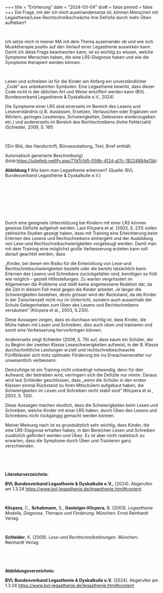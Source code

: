 +++
title = "Erörterung"
date = "2024-03-04"
draft = false
pinned = false
+++
Die Frage, mit der ich mich auseinandersetze ist, können Menschen mit Legasthenie/Lese-Rechtschreibschwäche ihre Defizite durch mehr Üben aufheben?

 

Ich setze mich in meiner MA mit dem Thema auseinander ob und wie sich Musiktherapie positiv auf den Verlauf einer Legasthenie auswirken kann. Damit ich diese Frage beantworten kann, ist es wichtig zu wissen, welche Symptome Menschen haben, die eine LRS-Diagnose haben und wie die Symptome therapiert werden können.

 

Lesen und schreiben ist für die Kinder am Anfang ein unverständlicher „Code“ aus unbekannten Symbolen. Eine Legasthenie bewirkt, dass dieser Code nicht in der üblichen Art und Weise entziffert werden kann (BVL Bundesverband Legasthenie & Dyskalkulie e.V., 2024)

Die Symptome einer LRS sind einerseits im Bereich des Lesens und Leseverständnis (z.B. Auslassen, Ersetzen, Vertauschen oder Ergänzen von Wörtern, geringes Lesetempo, Schwierigkeiten, Gelesenes wiederzugeben etc.) und andererseits im Bereich des Rechtschreibens (hohe Fehlerzahl) (Schleider, 2009, S. 16f)

 

![Ein Bild, das Handschrift, Büroausstattung, Text, Brief enthält.

Automatisch generierte Beschreibung](blob:https://julietteb.netlify.app/77d7cfd5-058b-4f2d-a17c-18224884e13b)

**Abbildung 1** Wie kann man Legasthenie erkennen? (Quelle: BVL Bundesverband Legasthenie & Dyskalkulie e.V.)

 

 

 

 

Durch eine geeignete Unterstützung bei Kindern mit einer LRS können gewisse Defizite aufgeholt werden. Laut Klicpera et al. (2003, S. 231) sollen zahlreiche Studien gezeigt haben, dass mit Training eine Erleichterung beim Erlernen des Lesens und Rechtschreibens einhergeht und der Ausbildung von Lese-und Rechtschreibschwierigkeiten vorgebeugt werden. Damit man mit dem Training eine möglichst große Verbesserung erzielen kann soll darauf geachtet werden, dass

„Kinder, bei denen ein Risiko für die Entwicklung von Lese-und Rechtschreibschwierigkeiten besteht oder die bereits tatsächlich beim Erlernen des Lesens und Schreibens zurückgefallen sind, benötigen so früh wie möglich – gezielt Hilfestellungen. Zu warten vergrösstert im Allgemeinen die Probleme und stellt keine angemessene Reaktion dar, da die Zeit in diesem Fall meist gegen die Kinder arbeitet. Je länger die Schwierigkeiten bestehen, desto grösser wird der Rückstand, da die Kinder in der Zwischenzeit nicht nur im Unterricht, sondern auch ausserhalb der Schule Gelegenheiten zum Üben des Lesens und Rechtschreibens versäumen“ (Klicpera et al., 2003, S.230).

Diese Aussagen zeigen, dass es durchaus wichtig ist, dass Kinder, die Mühe haben mit Lesen und Schreiben, dies auch üben und trainieren und somit eine Verbesserung hervorbringen können.

Andererseits zeigt Schleider (2009, S. 79) auf, dass kaum ein Schüler, der zu Beginn der zweiten Klasse Leseschwierigkeiten aufweist, in der 8. Klasse durchschnittliche Leistungen erzielt und rechtschreibeschwache Fünftklässler sich trotz optimaler Förderung bis ins Erwachsenenalter nur unwesentlich verbessern. 

Demzufolge ist ein Training nicht unbedingt notwendig, denn für den Aufwand, der betrieben wird, verringern sich die Defizite nur minim. Daraus wird laut Schleider geschlossen, dass „wenn die Schüler in den ersten Klassen einmal Rückstand zu ihren Mitschülern aufgebaut haben, die Schwierigkeiten im Lesen und Schreiben recht stabil sind“ (Klicpera et al., 2003, S. 130).

Diese Aussagen machen deutlich, dass die Schwierigkeiten beim Lesen und Schreiben, welche Kinder mit einer LRS haben, durch Üben des Lesens und Schreibens nicht rückgängig gemacht werden können. 

Meiner Meinung nach ist es grundsätzlich sehr wichtig, dass Kinder, die eine LRS-Diagnose erhalten haben, in den Bereichen Lesen und Schreiben zusätzlich gefördert werden und Üben. Es ist aber nicht realistisch zu erwarten, dass die Symptome durch Üben und Trainieren ganz verschwinden.

 

 

**Literaturverzeichnis:**



**BVL Bundesverband Legasthenie & Dyskalkulie e.V.,** (2024). Abgerufen am 1.3.24 <https://www.bvl-legasthenie.de/legasthenie.html#content>

 

**Klicpera**, C., **Schabmann**, S., **Gasteiger-Klicpera**, B. (2003). *Legasthenie Modelle, Diagnose, Therapie und Förderung*. München: Ernst Reinhardt Verlag.

 

**Schleider**, K. (2009). *Lese-und Rechtschreibstörungen*. München: Reinhardt Verlag

 

 

**Abbildungsverzeichnis:**



**BVL Bundesverband Legasthenie & Dyskalkulie e.V.** (2024). Abgerufen am 1.3.24 <https://www.bvl-legasthenie.de/legasthenie.html#content>